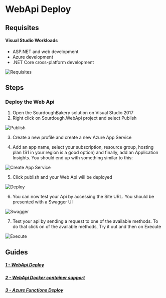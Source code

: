 # WebApi Deploy

## Requisites

#### Visual Studio Workloads
- ASP.NET and web development
- Azure development
- .NET Core cross-platform development

![Requisites](./screenshots/webapi/1-requisites.PNG?raw=true)

## Steps

### Deploy the Web Api

1. Open the SourdoughBakery solution on Visual Studio 2017
2. Right click on Sourdough.WebApi project and select Publish

![Publish](./screenshots/webapi/2-publish.PNG?raw=true)

3. Create a new profile and create a new Azure App Service

4. Add an app name, select your subscription, resource group, hosting plan (S1 in your region is a good option) and finally, add an Application Insights. You should end up with something similar to this:

![Create App Service](./screenshots/webapi/3-createappservice.PNG?raw=true)

5. Click publish and your Web Api will be deployed

![Deploy](./screenshots/webapi/4-deploy.PNG?raw=true)

6. You can now test your Api by accessing the Site URL. You should be presented with a Swagger UI

![Swagger](./screenshots/webapi/5-swagger.PNG?raw=true)

7. Test your api by sending a request to one of the available methods. To do that click on of the available methods, Try it out and then on Execute

![Execute](./screenshots/webapi/6-execute.PNG?raw=true)

## Guides

##### [1 - WebApi Deploy](./AzureWebinarSeries-WebApi.md)
##### [2 - WebApi Docker container support](./AzureWebinarSeries-Docker.md)
##### [3 - Azure Functions Deploy](./AzureWebinarSeries-Functions.md)